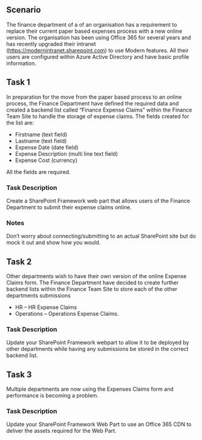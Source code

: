 ## Scenario
The finance department of a of an organisation has a requirement to replace their current paper based expenses process with a new online version. The organisation has been using Office 365 for several years and has recently upgraded their intranet (https://modernintranet.sharepoint.com) to use Modern features. All their users are configured within Azure Active Directory and have basic profile information.

## Task 1
In preparation for the move from the paper based process to an online process, the Finance Department have defined the required data and created a backend list called “Finance Expense Claims” within the Finance Team Site to handle the storage of expense claims. The fields created for the list are:
* Firstname (text field)
* Lastname (text field)
* Expense Date (date field)
* Expense Description (multi line text field)
* Expense Cost (currency)

All the fields are required.

### Task Description
Create a SharePoint Framework web part that allows users of the Finance Department to submit their expense claims online.

### Notes
Don’t worry about connecting/submitting to an actual SharePoint site but do mock it out and show how you would.

## Task 2
Other departments wish to have their own version of the online Expense Claims form. The Finance Department have decided to create further backend lists within the Finance Team Site to store each of the other departments submissions
* HR – HR Expense Claims
* Operations – Operations Expense Claims.

### Task Description
Update your SharePoint Framework webpart to allow it to be deployed by other departments while having any submissions be stored in the correct backend list.

## Task 3
Multiple departments are now using the Expenses Claims form and performance is becoming a problem.

### Task Description
Update your SharePoint Framework Web Part to use an Office 365 CDN to deliver the assets required for the Web Part.